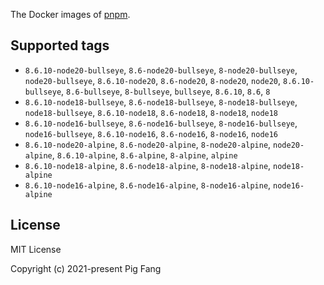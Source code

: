 The Docker images of [pnpm](https://pnpm.io).

## Supported tags

- `8.6.10-node20-bullseye`, `8.6-node20-bullseye`, `8-node20-bullseye`, `node20-bullseye`, `8.6.10-node20`, `8.6-node20`, `8-node20`, `node20`, `8.6.10-bullseye`, `8.6-bullseye`, `8-bullseye`, `bullseye`, `8.6.10`, `8.6`, `8`
- `8.6.10-node18-bullseye`, `8.6-node18-bullseye`, `8-node18-bullseye`, `node18-bullseye`, `8.6.10-node18`, `8.6-node18`, `8-node18`, `node18`
- `8.6.10-node16-bullseye`, `8.6-node16-bullseye`, `8-node16-bullseye`, `node16-bullseye`, `8.6.10-node16`, `8.6-node16`, `8-node16`, `node16`
- `8.6.10-node20-alpine`, `8.6-node20-alpine`, `8-node20-alpine`, `node20-alpine`, `8.6.10-alpine`, `8.6-alpine`, `8-alpine`, `alpine`
- `8.6.10-node18-alpine`, `8.6-node18-alpine`, `8-node18-alpine`, `node18-alpine`
- `8.6.10-node16-alpine`, `8.6-node16-alpine`, `8-node16-alpine`, `node16-alpine`

## License

MIT License

Copyright (c) 2021-present Pig Fang
